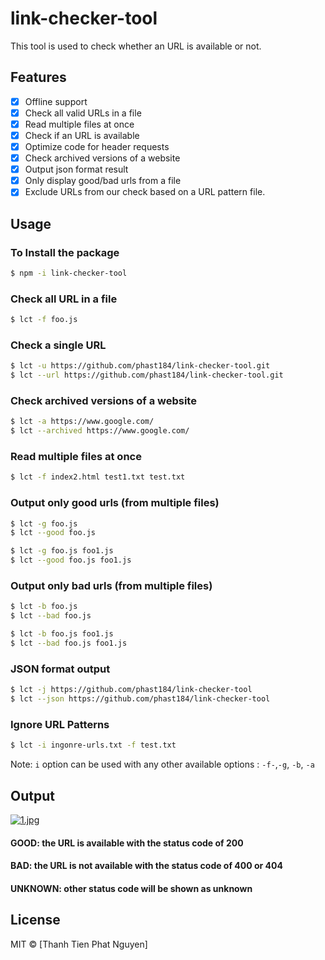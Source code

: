 # link-checker-tool

This tool is used to check whether an URL is available or not.

## Features

- [x] Offline support
- [x] Check all valid URLs in a file
- [x] Read multiple files at once
- [x] Check if an URL is available
- [x] Optimize code for header requests
- [x] Check archived versions of a website
- [x] Output json format result
- [x] Only display good/bad urls from a file
- [x] Exclude URLs from our check based on a URL pattern file.

## Usage

### To Install the package

```sh
$ npm -i link-checker-tool
```

### Check all URL in a file

```sh
$ lct -f foo.js
```

### Check a single URL

```sh
$ lct -u https://github.com/phast184/link-checker-tool.git
$ lct --url https://github.com/phast184/link-checker-tool.git

```

### Check archived versions of a website

```sh
$ lct -a https://www.google.com/
$ lct --archived https://www.google.com/

```

### Read multiple files at once

```sh
$ lct -f index2.html test1.txt test.txt
```

### Output only good urls (from multiple files)

```sh
$ lct -g foo.js
$ lct --good foo.js
```

```sh
$ lct -g foo.js foo1.js
$ lct --good foo.js foo1.js
```

### Output only bad urls (from multiple files)

```sh
$ lct -b foo.js
$ lct --bad foo.js
```

```sh
$ lct -b foo.js foo1.js
$ lct --bad foo.js foo1.js
```

### JSON format output

```sh
$ lct -j https://github.com/phast184/link-checker-tool
$ lct --json https://github.com/phast184/link-checker-tool
```

### Ignore URL Patterns

```sh
$ lct -i ingonre-urls.txt -f test.txt
```

Note: `i` option can be used with any other available options : `-f-`,`-g`, `-b`, `-a`

## Output

[![1.jpg](https://i.postimg.cc/L8wZTJND/1.jpg)](https://postimg.cc/Hr0xWkG8)

#### GOOD: the URL is available with the status code of 200

#### BAD: the URL is not available with the status code of 400 or 404

#### UNKNOWN: other status code will be shown as unknown

## License

MIT © [Thanh Tien Phat Nguyen]
